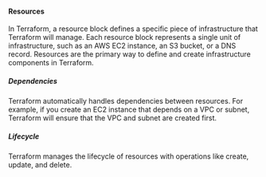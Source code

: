 #### Resources
In Terraform, a resource block defines a specific piece of infrastructure that Terraform will manage. Each resource block represents a single unit of infrastructure, such as an AWS EC2 instance, an S3 bucket, or a DNS record. Resources are the primary way to define and create infrastructure components in Terraform.

##### Dependencies
Terraform automatically handles dependencies between resources. For example, if you create an EC2 instance that depends on a VPC or subnet, Terraform will ensure that the VPC and subnet are created first.

##### Lifecycle
Terraform manages the lifecycle of resources with operations like create, update, and delete.